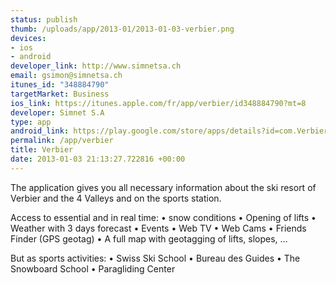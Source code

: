```yaml
--- 
status: publish
thumb: /uploads/app/2013-01/2013-01-03-verbier.png
devices: 
- ios
- android
developer_link: http://www.simnetsa.ch
email: gsimon@simnetsa.ch
itunes_id: "348884790"
targetMarket: Business
ios_link: https://itunes.apple.com/fr/app/verbier/id348884790?mt=8
developer: Simnet S.A
type: app
android_link: https://play.google.com/store/apps/details?id=com.Verbier
permalink: /app/verbier
title: Verbier
date: 2013-01-03 21:13:27.722816 +00:00
---
```


The application gives you all necessary information about the ski resort of Verbier and the 4 Valleys and on the sports station.

Access to essential and in real time:
• snow conditions
• Opening of lifts
• Weather with 3 days forecast
• Events
• Web TV
• Web Cams
• Friends Finder (GPS geotag)
• A full map with geotagging of lifts, slopes, ...

But as sports activities:
• Swiss Ski School
• Bureau des Guides
• The Snowboard School
• Paragliding Center
